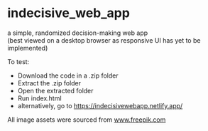 # indecisive_web_app
a simple, randomized decision-making web app  
(best viewed on a desktop browser as responsive UI has yet to be implemented)

To test:
- Download the code in a .zip folder
- Extract the .zip folder
- Open the extracted folder
- Run index.html
- alternatively, go to https://indecisivewebapp.netlify.app/

All image assets were sourced from www.freepik.com
